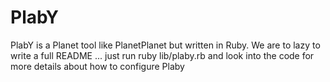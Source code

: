 # PlabY
PlabY is a Planet tool like PlanetPlanet but written in Ruby. 
We are to lazy to write a full README ... just run ruby lib/plaby.rb and look into the code for more details about how to configure
Plaby
